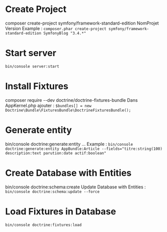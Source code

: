 # Create Project
composer create-project symfony/framework-standard-edition NomProjet Version
Example : `composer.phar create-project symfony/framework-standard-edition SymfonyBlog "3.4.*"`

# Start server
`bin/console server:start`

# Install Fixtures
composer require --dev doctrine/doctrine-fixtures-bundle
Dans AppKernel.php ajouter : `$bundles[] = new Doctrine\Bundle\FixturesBundle\DoctrineFixturesBundle();`

# Generate entity
bin/console doctrine:generate:entity ...
Example : `bin/console doctrine:generate:entity AppBundle:Article --fields="titre:string(100) description:text parution:date actif:boolean"`

# Create Database with Entities
bin/console doctrine:schema:create
Update Database with Entities :	`bin/console doctrine:schema:update --force`

# Load Fixtures in Database
`bin/console doctrine:fixtures:load`
